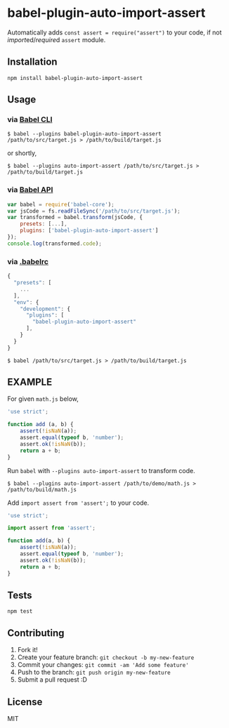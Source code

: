 # babel-plugin-auto-import-assert

Automatically adds `const assert = require("assert")` to your code, if not *import*ed/*require*d `assert` module.

## Installation

    npm install babel-plugin-auto-import-assert

## Usage


### via [Babel CLI](http://babeljs.io/docs/usage/cli/)

```
$ babel --plugins babel-plugin-auto-import-assert /path/to/src/target.js > /path/to/build/target.js
```

or shortly,

```
$ babel --plugins auto-import-assert /path/to/src/target.js > /path/to/build/target.js
```


### via [Babel API](http://babeljs.io/docs/usage/api/)

```javascript
var babel = require('babel-core');
var jsCode = fs.readFileSync('/path/to/src/target.js');
var transformed = babel.transform(jsCode, {
    presets: [...],
    plugins: ['babel-plugin-auto-import-assert']
});
console.log(transformed.code);
```


### via [.babelrc](http://babeljs.io/docs/usage/babelrc/)

```javascript
{
  "presets": [
    ...
  ],
  "env": {
    "development": {
      "plugins": [
        "babel-plugin-auto-import-assert"
      ],
    }
  }
}
```

```
$ babel /path/to/src/target.js > /path/to/build/target.js
```


EXAMPLE
---------------------------------------

For given `math.js` below,

```javascript
'use strict';

function add (a, b) {
    assert(!isNaN(a));
    assert.equal(typeof b, 'number');
    assert.ok(!isNaN(b));
    return a + b;
}
```

Run `babel` with `--plugins auto-import-assert` to transform code.

```
$ babel --plugins auto-import-assert /path/to/demo/math.js > /path/to/build/math.js
```

Add `import assert from 'assert';` to your code.

```javascript
'use strict';

import assert from 'assert';

function add(a, b) {
    assert(!isNaN(a));
    assert.equal(typeof b, 'number');
    assert.ok(!isNaN(b));
    return a + b;
}
```


## Tests

    npm test

## Contributing

1. Fork it!
2. Create your feature branch: `git checkout -b my-new-feature`
3. Commit your changes: `git commit -am 'Add some feature'`
4. Push to the branch: `git push origin my-new-feature`
5. Submit a pull request :D

## License

MIT